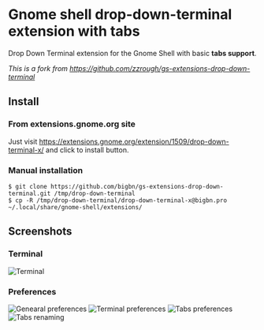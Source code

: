 Gnome shell drop-down-terminal extension with tabs
================================

Drop Down Terminal extension for the Gnome Shell with basic **tabs support**.

*This is a fork from https://github.com/zzrough/gs-extensions-drop-down-terminal*

Install
-----------

### From extensions.gnome.org site

Just visit https://extensions.gnome.org/extension/1509/drop-down-terminal-x/ and click to install button.

### Manual installation

    $ git clone https://github.com/bigbn/gs-extensions-drop-down-terminal.git /tmp/drop-down-terminal
    $ cp -R /tmp/drop-down-terminal/drop-down-terminal-x@bigbn.pro ~/.local/share/gnome-shell/extensions/


Screenshots
-----------

### Terminal
![Terminal](https://raw.githubusercontent.com/bigbn/gs-extensions-drop-down-terminal/master/screenshot-term.png)

### Preferences
![Genearal preferences](https://raw.githubusercontent.com/bigbn/gs-extensions-drop-down-terminal/master/screenshot-prefs-1.png)
![Terminal preferences](https://raw.githubusercontent.com/bigbn/gs-extensions-drop-down-terminal/master/screenshot-prefs-2.png)
![Tabs preferences](https://raw.githubusercontent.com/bigbn/gs-extensions-drop-down-terminal/master/screenshot-prefs-3.png)
![Tabs renaming](https://raw.githubusercontent.com/bigbn/gs-extensions-drop-down-terminal/master/screenshot-rename-4.png)
